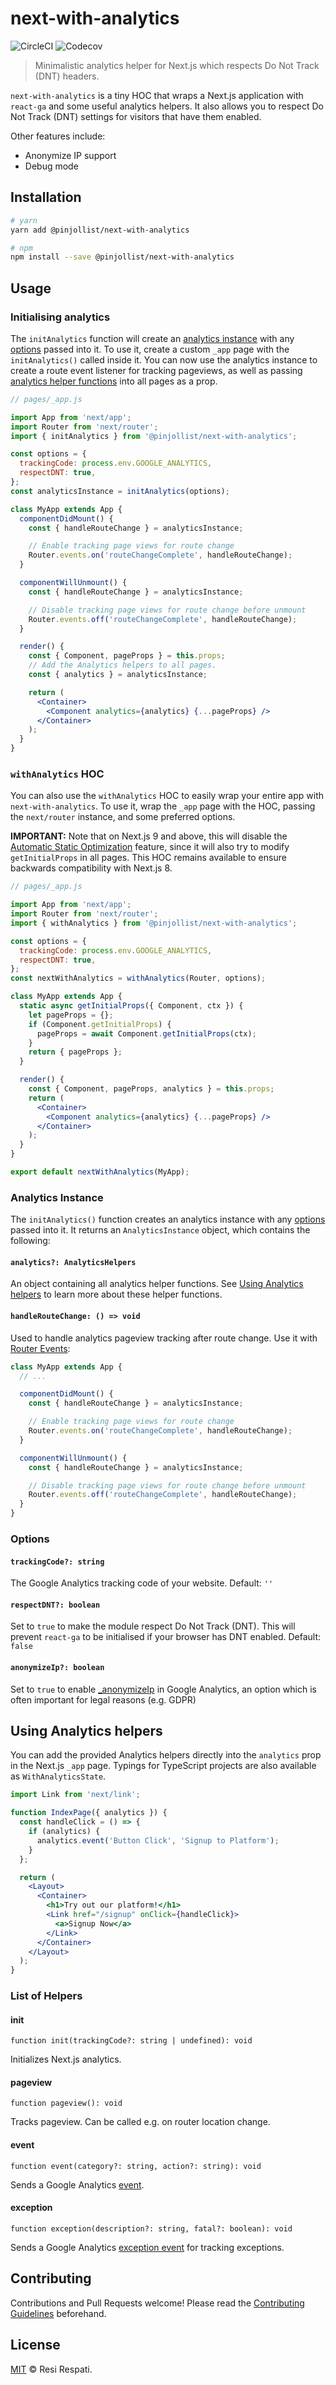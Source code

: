 # next-with-analytics

![CircleCI](https://img.shields.io/circleci/build/github/pinjollist/next-with-analytics.svg)
![Codecov](https://img.shields.io/codecov/c/gh/pinjollist/next-with-analytics.svg)

> Minimalistic analytics helper for Next.js which respects Do Not Track (DNT) headers.

`next-with-analytics` is a tiny HOC that wraps a Next.js application with `react-ga` and some useful analytics helpers. It also allows you to respect Do Not Track (DNT) settings for visitors that have them enabled.

Other features include:

- Anonymize IP support
- Debug mode

## Installation

```bash
# yarn
yarn add @pinjollist/next-with-analytics

# npm
npm install --save @pinjollist/next-with-analytics
```

## Usage

### Initialising analytics

The `initAnalytics` function will create an [analytics instance](#analytics-instance) with any [options](#options) passed into it. To use it, create a custom `_app` page with the `initAnalytics()` called inside it. You can now use the analytics instance to create a route event listener for tracking pageviews, as well as passing [analytics helper functions](#using-analytics-helpers) into all pages as a prop.

```jsx
// pages/_app.js

import App from 'next/app';
import Router from 'next/router';
import { initAnalytics } from '@pinjollist/next-with-analytics';

const options = {
  trackingCode: process.env.GOOGLE_ANALYTICS,
  respectDNT: true,
};
const analyticsInstance = initAnalytics(options);

class MyApp extends App {
  componentDidMount() {
    const { handleRouteChange } = analyticsInstance;

    // Enable tracking page views for route change
    Router.events.on('routeChangeComplete', handleRouteChange);
  }

  componentWillUnmount() {
    const { handleRouteChange } = analyticsInstance;

    // Disable tracking page views for route change before unmount
    Router.events.off('routeChangeComplete', handleRouteChange);
  }

  render() {
    const { Component, pageProps } = this.props;
    // Add the Analytics helpers to all pages.
    const { analytics } = analyticsInstance;

    return (
      <Container>
        <Component analytics={analytics} {...pageProps} />
      </Container>
    );
  }
}
```

### `withAnalytics` HOC

You can also use the `withAnalytics` HOC to easily wrap your entire app with `next-with-analytics`. To use it, wrap the `_app` page with the HOC, passing the `next/router` instance, and some preferred options.

**IMPORTANT:** Note that on Next.js 9 and above, this will disable the [Automatic Static Optimization](https://nextjs.org/docs#automatic-prerendering) feature, since it will also try to modify `getInitialProps` in all pages. This HOC remains available to ensure backwards compatibility with Next.js 8.

```jsx
// pages/_app.js

import App from 'next/app';
import Router from 'next/router';
import { withAnalytics } from '@pinjollist/next-with-analytics';

const options = {
  trackingCode: process.env.GOOGLE_ANALYTICS,
  respectDNT: true,
};
const nextWithAnalytics = withAnalytics(Router, options);

class MyApp extends App {
  static async getInitialProps({ Component, ctx }) {
    let pageProps = {};
    if (Component.getInitialProps) {
      pageProps = await Component.getInitialProps(ctx);
    }
    return { pageProps };
  }

  render() {
    const { Component, pageProps, analytics } = this.props;
    return (
      <Container>
        <Component analytics={analytics} {...pageProps} />
      </Container>
    );
  }
}

export default nextWithAnalytics(MyApp);
```

### Analytics Instance

The `initAnalytics()` function creates an analytics instance with any [options](#options) passed into it. It returns an `AnalyticsInstance` object, which contains the following:

#### `analytics?: AnalyticsHelpers`

An object containing all analytics helper functions. See [Using Analytics helpers](#using-analytics-helpers) to learn more about these helper functions.

#### `handleRouteChange: () => void`

Used to handle analytics pageview tracking after route change. Use it with [Router Events](https://nextjs.org/docs#router-events):

```jsx
class MyApp extends App {
  // ...

  componentDidMount() {
    const { handleRouteChange } = analyticsInstance;

    // Enable tracking page views for route change
    Router.events.on('routeChangeComplete', handleRouteChange);
  }

  componentWillUnmount() {
    const { handleRouteChange } = analyticsInstance;

    // Disable tracking page views for route change before unmount
    Router.events.off('routeChangeComplete', handleRouteChange);
  }
}
```

### Options

#### `trackingCode?: string`

The Google Analytics tracking code of your website. Default: `''`

#### `respectDNT?: boolean`

Set to `true` to make the module respect Do Not Track (DNT). This will prevent `react-ga` to be initialised if your browser has DNT enabled. Default: `false`

#### `anonymizeIp?: boolean`

Set to `true` to enable [\_anonymizeIp](https://support.google.com/analytics/answer/2763052) in Google Analytics, an option which is often important for legal reasons (e.g. GDPR)

## Using Analytics helpers

You can add the provided Analytics helpers directly into the `analytics` prop in the Next.js `_app` page. Typings for TypeScript projects are also available as `WithAnalyticsState`.

```jsx
import Link from 'next/link';

function IndexPage({ analytics }) {
  const handleClick = () => {
    if (analytics) {
      analytics.event('Button Click', 'Signup to Platform');
    }
  };

  return (
    <Layout>
      <Container>
        <h1>Try out our platform!</h1>
        <Link href="/signup" onClick={handleClick}>
          <a>Signup Now</a>
        </Link>
      </Container>
    </Layout>
  );
}
```

### List of Helpers

#### init

`function init(trackingCode?: string | undefined): void`

Initializes Next.js analytics.

#### pageview

`function pageview(): void`

Tracks pageview. Can be called e.g. on router location change.

#### event

`function event(category?: string, action?: string): void`

Sends a Google Analytics [event](https://developers.google.com/analytics/devguides/collection/analyticsjs/events).

#### exception

`function exception(description?: string, fatal?: boolean): void`

Sends a Google Analytics [exception event](https://developers.google.com/analytics/devguides/collection/analyticsjs/exceptions) for tracking exceptions.

## Contributing

Contributions and Pull Requests welcome! Please read the [Contributing Guidelines](CONTRIBUTING.md) beforehand.

## License

[MIT](LICENSE) &copy; Resi Respati.
